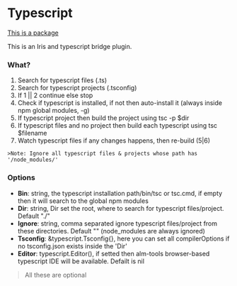 # Typescript

[This is a package](https://github.com/kataras/iris/tree/development/plugin/typescript)

This is an Iris and typescript bridge plugin.

### What?

1. Search for typescript files (.ts)
2.    Search for typescript projects (.tsconfig)
3.    If 1 || 2 continue else stop
4.    Check if typescript is installed, if not then auto-install it (always inside npm global modules, -g)
5.    If typescript project then build the project using tsc -p $dir
6.    If typescript files and no project then build each typescript using tsc $filename
7.    Watch typescript files if any changes happens, then re-build (5|6)

    >Note: Ignore all typescript files & projects whose path has '/node_modules/'


### Options

 - **Bin**: string, the typescript installation path/bin/tsc or tsc.cmd, if empty then it will search to the global npm modules
 - **Dir**: string, Dir set the root, where to search for typescript files/project. Default "./" 
 - **Ignore**: string, comma separated ignore typescript files/project from these directories. Default "" (node_modules are always ignored) 
 - **Tsconfig**: &typescript.Tsconfig{}, here you can set all compilerOptions if no tsconfig.json exists inside the 'Dir' 
 - **Editor**: typescript.Editor(), if setted then alm-tools browser-based typescript IDE will be available. Defailt is nil
 
>All these are optional